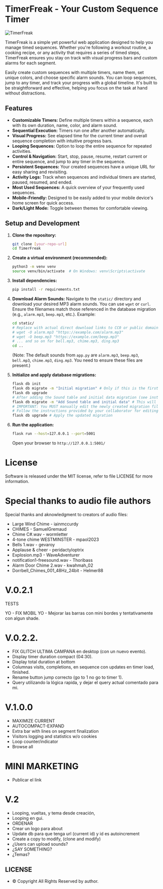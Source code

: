 
# TimerFreak - Your Custom Sequence Timer
![TimerFreak](https://timerfreak.xyz/static/logotimerfreak.svg "TimerFreak")

TimerFreak is a simple yet powerful web application designed to help you manage timed sequences. 
Whether you're following a workout routine, a cooking recipe, or any activity that requires a series of timed steps, 
TimerFreak ensures you stay on track with visual progress bars and custom alarms for each segment.

Easily create custom sequences with multiple timers, name them, set unique colors, and choose specific alarm sounds. 
You can loop sequences, jump to any timer, and track your progress with a global timeline. 
It's built to be straightforward and effective, helping you focus on the task at hand without distractions.

## Features

*   **Customizable Timers:** Define multiple timers within a sequence, each with its own duration, name, color, and alarm sound.
*   **Sequential Execution:** Timers run one after another automatically.
*   **Visual Progress:** See elapsed time for the current timer and overall sequence completion with intuitive progress bars.
*   **Looping Sequences:** Option to loop the entire sequence for repeated activities.
*   **Control & Navigation:** Start, stop, pause, resume, restart current or entire sequence, and jump to any timer in the sequence.
*   **Persistent Sequences:** Your created sequences have a unique URL for easy sharing and revisiting.
*   **Activity Logs:** Track when sequences and individual timers are started, paused, resumed, and ended.
*   **Most Used Sequences:** A quick overview of your frequently used sequences.
*   **Mobile-Friendly:** Designed to be easily added to your mobile device's home screen for quick access.
*   **Dark/Light Mode:** Toggle between themes for comfortable viewing.

## Setup and Development

1.  **Clone the repository:**
    ```bash
    git clone [your-repo-url]
    cd TimerFreak
    ```
2.  **Create a virtual environment (recommended):**
    ```bash
    python3 -m venv venv
    source venv/bin/activate  # On Windows: venv\Scripts\activate
    ```
3.  **Install dependencies:**
    ```bash
    pip install -r requirements.txt
    ```
4.  **Download Alarm Sounds:**
    Navigate to the `static/` directory and download your desired MP3 alarm sounds. You can use `wget` or `curl`. Ensure the filenames match those referenced in the database migration (e.g., `alarm.mp3`, `beep.mp3`, etc.).
    Example:
    ```bash
    cd static/
    # Replace with actual direct download links to CC0 or public domain MP3 files
    # wget -O alarm.mp3 "https://example.com/alarm.mp3"
    # wget -O beep.mp3 "https://example.com/beep.mp3"
    # ... and so on for bell.mp3, chime.mp3, ding.mp3
    cd ..
    ```
    (Note: The default sounds from `app.py` are `alarm.mp3`, `beep.mp3`, `bell.mp3`, `chime.mp3`, `ding.mp3`. You need to ensure these files are present.)

5.  **Initialize and apply database migrations:**
    ```bash
    flask db init
    flask db migrate -m "Initial migration" # Only if this is the first time running migrations
    flask db upgrade
    # After adding the Sound table and initial data migration (see instructions from your collaborator), run:
    flask db migrate -m "Add Sound table and initial data" # This will create a new migration script
    # IMPORTANT: You MUST manually edit the newly created migration file to insert initial sound data.
    # Follow the instructions provided by your collaborator for editing the upgrade/downgrade functions.
    flask db upgrade # Apply the updated migration
    ```
6.  **Run the application:**
    ```bash
    flask run --host=127.0.0.1 --port=5001
    ```
    Open your browser to `http://127.0.0.1:5001/`


# License
Software is released under the MIT license, refer to file LICENSE for more information. 

# Special thanks to audio file authors
Special thanks and aknowledgment to creators of audio files: 

- Large Wind Chime - iainmccurdy
- CHIMES - SamuelGremaud
- Chime C#.wav - wormletter
- 4-tone chime WESTMINSTER - mpaol2023
- Bells 1.wav - gevaroy
- Applause & cheer - peridactyloptrix
- Explosion.mp3 - WaveAdventurer
- notification1-freesound.wav - Thoribass
- Alarm Door Chime 2.wav - kwahmah_02
- Dorrbell_Chimes_001_48Hz_24bit - Helmer88


# V.0.2.1
TESTS

YO - FIX MOBIL
YO - Mejorar las  barras con mini bordes y tentativamente con algun shade. 

# V.0.2.2.

- FIX GLITCH ULTIMA CAMPANA en desktop (con un nuevo evento). 
- Display timer duration compact (04:30).
- Display total duration at bottom
- Columnas visits, completions, en sequence con updates en timer load, finished. 
- Rename button jump correcto (go to 1 no go to timer 1). 
- Query utilizando la lógica rapida, y dejar el query actual comentado para mi. 



# V.1.0.0
- MAXIMIZE CURRENT
- AUTOCOMPACT-EXPAND 
- Extra bar with lines on segment finalization 
- Visitors logging and statistics w/o cookies
- Loop counter/indicator
- Browse all

# MINI MARKETING 
- Publicar el link  

# V.2
- Looping, vueltas, y tema desde creación,
- Looping en gui. 
- ORDENAR
- Crear un logo para about
- Update db para que tenga url (current id) y id es autoincrement
- Create a copy to modify, (clone and modify)
- ¿Users can upload sounds?
- ¿SAY SOMETHING?
- ¿Temas? 

## LICENSE
- &copy; Copyright All Rights Reserved by author.
